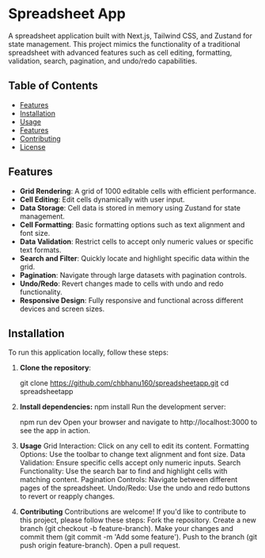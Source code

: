 # Spreadsheet App

A spreadsheet application built with Next.js, Tailwind CSS, and Zustand for state management. This project mimics the functionality of a traditional spreadsheet with advanced features such as cell editing, formatting, validation, search, pagination, and undo/redo capabilities.

## Table of Contents

- [Features](#features)
- [Installation](#installation)
- [Usage](#usage)
- [Features](#features)
- [Contributing](#contributing)
- [License](#license)

## Features

- **Grid Rendering**: A grid of 1000 editable cells with efficient performance.
- **Cell Editing**: Edit cells dynamically with user input.
- **Data Storage**: Cell data is stored in memory using Zustand for state management.
- **Cell Formatting**: Basic formatting options such as text alignment and font size.
- **Data Validation**: Restrict cells to accept only numeric values or specific text formats.
- **Search and Filter**: Quickly locate and highlight specific data within the grid.
- **Pagination**: Navigate through large datasets with pagination controls.
- **Undo/Redo**: Revert changes made to cells with undo and redo functionality.
- **Responsive Design**: Fully responsive and functional across different devices and screen sizes.

## Installation

To run this application locally, follow these steps:

1. **Clone the repository**:

   git clone https://github.com/chbhanu160/spreadsheetapp.git
   cd spreadsheetapp
   
2. **Install dependencies:**
   npm install
   Run the development server:
   
   npm run dev
   Open your browser and navigate to http://localhost:3000 to see the app in action.

3. **Usage**
   Grid Interaction: Click on any cell to edit its content.
   Formatting Options: Use the toolbar to change text alignment and font size.
   Data Validation: Ensure specific cells accept only numeric inputs.
   Search Functionality: Use the search bar to find and highlight cells with matching content.
   Pagination Controls: Navigate between different pages of the spreadsheet.
   Undo/Redo: Use the undo and redo buttons to revert or reapply changes.

4. **Contributing**
   Contributions are welcome! If you'd like to contribute to this project, please follow these steps:
   Fork the repository.
   Create a new branch (git checkout -b feature-branch).
   Make your changes and commit them (git commit -m 'Add some feature').
   Push to the branch (git push origin feature-branch).
   Open a pull request.
